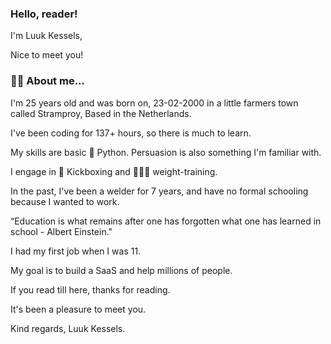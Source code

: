 ### Hello, reader!

I'm Luuk Kessels,

Nice to meet you!

### 🙋🏻 About me... 

I'm 25 years old and was born on,
23-02-2000 in a little farmers town called Stramproy,
Based in the Netherlands.

I've been coding for 137+ hours, so there is much to learn.

My skills are basic 🐍 Python.
Persuasion is also something I'm familiar with.

I engage in 🥊 Kickboxing and 🏋🏻‍♀️ weight-training.

In the past, I've been a welder for 7 years,
and have no formal schooling because I wanted to work.

“Education is what remains after one has forgotten what one has learned in school - Albert Einstein."

I had my first job when I was 11.

My goal is to build a SaaS and help millions of people.

If you read till here, thanks for reading.

It's been a pleasure to meet you.

Kind regards,
Luuk Kessels.
